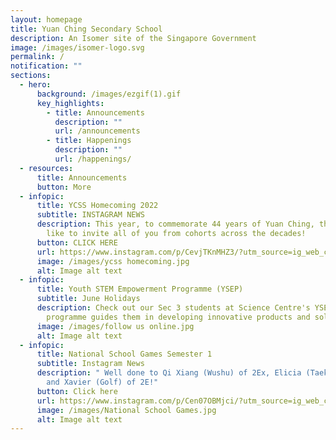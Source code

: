 ```yaml
---
layout: homepage
title: Yuan Ching Secondary School
description: An Isomer site of the Singapore Government
image: /images/isomer-logo.svg
permalink: /
notification: ""
sections:
  - hero:
      background: /images/ezgif(1).gif
      key_highlights:
        - title: Announcements
          description: ""
          url: /announcements
        - title: Happenings
          description: ""
          url: /happenings/
  - resources:
      title: Announcements
      button: More
  - infopic:
      title: YCSS Homecoming 2022
      subtitle: INSTAGRAM NEWS
      description: This year, to commemorate 44 years of Yuan Ching, the school would
        like to invite all of you from cohorts across the decades!
      button: CLICK HERE
      url: https://www.instagram.com/p/CevjTKnMHZ3/?utm_source=ig_web_copy_link
      image: /images/ycss homecoming.jpg
      alt: Image alt text
  - infopic:
      title: Youth STEM Empowerment Programme (YSEP)
      subtitle: June Holidays
      description: Check out our Sec 3 students at Science Centre's YSEP! This
        programme guides them in developing innovative products and solutions.
      image: /images/follow us online.jpg
      alt: Image alt text
  - infopic:
      title: National School Games Semester 1
      subtitle: Instagram News
      description: " Well done to Qi Xiang (Wushu) of 2Ex, Elicia (Taekwondo) of 2I
        and Xavier (Golf) of 2E!"
      button: Click here
      url: https://www.instagram.com/p/Cen07OBMjci/?utm_source=ig_web_copy_link
      image: /images/National School Games.jpg
      alt: Image alt text
---
```


